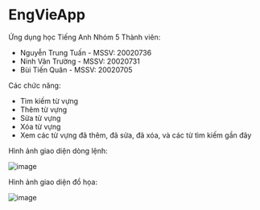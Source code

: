 # EngVieApp
Ứng dụng học Tiếng Anh Nhóm 5
Thành viên:
- Nguyễn Trung Tuấn - MSSV: 20020736
- Ninh Vân Trường - MSSV: 20020731
- Bùi Tiến Quân - MSSV: 20020705

Các chức năng: 
- Tìm kiếm từ vựng
- Thêm từ vựng
- Sửa từ vựng
- Xóa từ vựng
- Xem các từ vựng đã thêm, đã sửa, đã xóa, và các từ tìm kiếm gần đây

Hình ảnh giao diện dòng lệnh:

![image](https://github.com/2301NTTuan/EngVieApp/assets/129706740/ae128c7e-3b5b-4574-8b2f-ae185e7c4edf)


Hình ảnh giao diện đồ họa:

![image](https://github.com/2301NTTuan/EngVieApp/assets/129706740/c8aa1870-4647-482b-8efc-826c41091c44)


